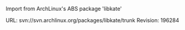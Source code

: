 Import from ArchLinux's ABS package 'libkate'

URL: svn://svn.archlinux.org/packages/libkate/trunk
Revision: 196284
